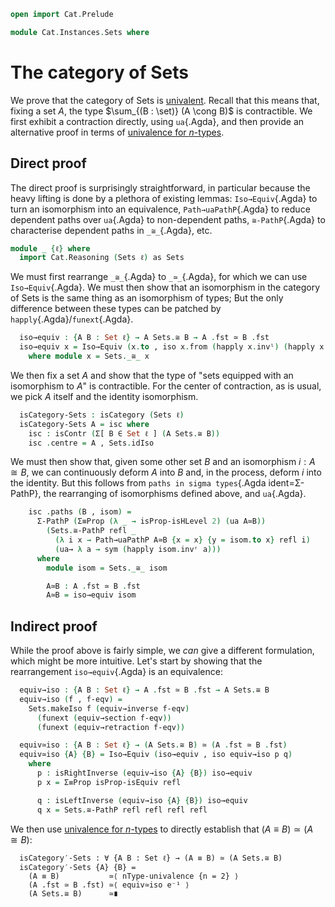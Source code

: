 ```agda
open import Cat.Prelude

module Cat.Instances.Sets where
```

# The category of Sets

We prove that the category of Sets is [univalent]. Recall that this
means that, fixing a set $A$, the type $\sum_{(B : \set)} (A \cong B)$
is contractible. We first exhibit a contraction directly, using
`ua`{.Agda}, and then provide an alternative proof in terms of
[univalence for $n$-types].

[univalent]: Cat.Univalent.html
[univalence for $n$-types]: 1Lab.HLevel.Universe.html

## Direct proof

The direct proof is surprisingly straightforward, in particular because
the heavy lifting is done by a plethora of existing lemmas:
`Iso→Equiv`{.Agda} to turn an isomorphism into an equivalence,
`Path→uaPathP`{.Agda} to reduce dependent paths over `ua`{.Agda} to
non-dependent paths, `≅-PathP`{.Agda} to characterise dependent paths in
`_≅_`{.Agda}, etc.

```agda
module _ {ℓ} where
  import Cat.Reasoning (Sets ℓ) as Sets
```

We must first rearrange `_≅_`{.Agda} to `_≃_`{.Agda}, for which we can
use `Iso→Equiv`{.Agda}. We must then show that an isomorphism in the
category of Sets is the same thing as an isomorphism of types; But the
only difference between these types can be patched by
`happly`{.Agda}/`funext`{.Agda}.

```agda
  iso→equiv : {A B : Set ℓ} → A Sets.≅ B → A .fst ≃ B .fst
  iso→equiv x = Iso→Equiv (x.to , iso x.from (happly x.invˡ) (happly x.invʳ))
    where module x = Sets._≅_ x
```

We then fix a set $A$ and show that the type of "sets equipped with an
isomorphism to $A$" is contractible. For the center of contraction, as
is usual, we pick $A$ itself and the identity isomorphism.

```agda
  isCategory-Sets : isCategory (Sets ℓ)
  isCategory-Sets A = isc where
    isc : isContr (Σ[ B ∈ Set ℓ ] (A Sets.≅ B))
    isc .centre = A , Sets.idIso
```

We must then show that, given some other set $B$ and an isomorphism $i :
A \cong B$, we can continuously deform $A$ into $B$ and, in the process,
deform $i$ into the identity. But this follows from `paths in sigma
types`{.Agda ident=Σ-PathP}, the rearranging of isomorphisms defined
above, and `ua`{.Agda}.

```agda
    isc .paths (B , isom) = 
      Σ-PathP (Σ≡Prop (λ _ → isProp-isHLevel 2) (ua A≃B))
        (Sets.≅-PathP refl _ 
          (λ i x → Path→uaPathP A≃B {x = x} {y = isom.to x} refl i) 
          (ua→ λ a → sym (happly isom.invʳ a)))
      where
        module isom = Sets._≅_ isom

        A≃B : A .fst ≃ B .fst
        A≃B = iso→equiv isom
```

## Indirect proof

While the proof above is fairly simple, we _can_ give a different
formulation, which might be more intuitive. Let's start by showing that
the rearrangement `iso→equiv`{.Agda} is an equivalence:

```agda
  equiv→iso : {A B : Set ℓ} → A .fst ≃ B .fst → A Sets.≅ B
  equiv→iso (f , f-eqv) = 
    Sets.makeIso f (equiv→inverse f-eqv) 
      (funext (equiv→section f-eqv)) 
      (funext (equiv→retraction f-eqv))

  equiv≃iso : {A B : Set ℓ} → (A Sets.≅ B) ≃ (A .fst ≃ B .fst)
  equiv≃iso {A} {B} = Iso→Equiv (iso→equiv , iso equiv→iso p q)
    where
      p : isRightInverse (equiv→iso {A} {B}) iso→equiv
      p x = Σ≡Prop isProp-isEquiv refl

      q : isLeftInverse (equiv→iso {A} {B}) iso→equiv
      q x = Sets.≅-PathP refl refl refl refl
```

We then use [univalence for $n$-types] to directly establish that $(A
\equiv B) \simeq (A \cong B)$:

```
  isCategory′-Sets : ∀ {A B : Set ℓ} → (A ≡ B) ≃ (A Sets.≅ B)
  isCategory′-Sets {A} {B} = 
    (A ≡ B)           ≃⟨ nType-univalence {n = 2} ⟩
    (A .fst ≃ B .fst) ≃⟨ equiv≃iso e⁻¹ ⟩
    (A Sets.≅ B)      ≃∎
```